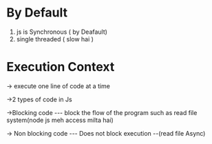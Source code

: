 # By Default
1. js is Synchronous  ( by Deafault)
2. single threaded ( slow hai )

# Execution Context
-> execute one line of code at a time

->2 types of code in Js

->Blocking code --- block the flow of the program
 such as read file system(node js meh access milta hai)

 -> Non blocking code --- Does not block execution  --(read file Async)
